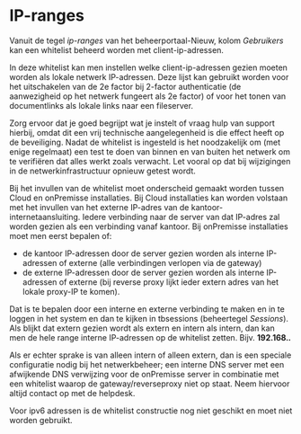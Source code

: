 # IP-ranges

Vanuit de tegel _ip-ranges_ van het beheerportaal-Nieuw, kolom _Gebruikers_ kan een whitelist beheerd worden met client-ip-adressen.

In deze whitelist kan men instellen welke client-ip-adressen gezien moeten worden als lokale netwerk IP-adressen. Deze lijst kan gebruikt worden voor het uitschakelen van de 2e factor bij 2-factor authenticatie (de aanwezigheid op het netwerk fungeert als 2e factor) of voor het tonen van documentlinks als lokale links naar een fileserver.

Zorg ervoor dat je goed begrijpt wat je instelt of vraag hulp van support hierbij, omdat dit een vrij technische aangelegenheid is die effect heeft op de beveiliging. Nadat de whitelist is ingesteld is het noodzakelijk om (met enige regelmaat) een test te doen van binnen en van buiten het netwerk om te verifiëren dat alles werkt zoals verwacht. Let vooral op dat bij wijzigingen in de netwerkinfrastructuur opnieuw getest wordt.

Bij het invullen van de whitelist moet onderscheid gemaakt worden tussen Cloud en onPremisse installaties. Bij Cloud installaties kan worden volstaan met het invullen van het externe IP-adres van de kantoor-internetaansluiting. Iedere verbinding naar de server van dat IP-adres zal worden gezien als een verbinding vanaf kantoor. Bij onPremisse installaties moet men eerst bepalen of:

- de kantoor IP-adressen door de server gezien worden als interne IP-adressen of externe (alle verbindingen verlopen via de gateway)
- de externe IP-adressen door de server gezien worden als interne IP-adressen of externe (bij reverse proxy lijkt ieder extern adres van het lokale proxy-IP te komen).

Dat is te bepalen door een interne en externe verbinding te maken en in te loggen in het system en dan te kijken in tbsessions (beheertegel _Sessions_). Als blijkt dat extern gezien wordt als extern en intern als intern, dan kan men de hele range interne IP-adressen op de whitelist zetten. Bijv. **192.168._._**

Als er echter sprake is van alleen intern of alleen extern, dan is een speciale configuratie nodig bij het netwerkbeheer; een interne DNS server met een afwijkende DNS verwijzing voor de onPremisse server in combinatie met een whitelist waarop de gateway/reverseproxy niet op staat. Neem hiervoor altijd contact op met de helpdesk.

Voor ipv6 adressen is de whitelist constructie nog niet geschikt en moet niet worden gebruikt.
